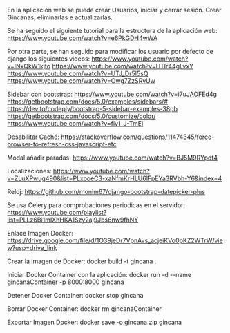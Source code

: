 En la aplicación web se puede crear Usuarios, iniciar y cerrar sesión. Crear Gincanas, eliminarlas e actualizarlas.

Se ha seguido el siguiente tutorial para la estructura de la aplicación web:
https://www.youtube.com/watch?v=e6PkGDH4wWA

Por otra parte, se han seguido para modificar los usuario por defecto de django los siguientes videos:
https://www.youtube.com/watch?v=lNxQkW1kjto
https://www.youtube.com/watch?v=HTIr44gLvxY
https://www.youtube.com/watch?v=UTJ_Dr5I5sQ
https://www.youtube.com/watch?v=Owg7ZzSRvUw

Sidebar con bootstrap:
https://www.youtube.com/watch?v=i7uJAOFEd4g
https://getbootstrap.com/docs/5.0/examples/sidebars/#
https://dev.to/codeply/bootstrap-5-sidebar-examples-38pb
https://getbootstrap.com/docs/5.0/customize/color/
https://www.youtube.com/watch?v=fiv1_J-TmEI

Desabilitar Caché:
https://stackoverflow.com/questions/11474345/force-browser-to-refresh-css-javascript-etc

Modal añadir paradas:
https://www.youtube.com/watch?v=BJ5M9RYpdt4

Localizaciones:
https://www.youtube.com/watch?v=ZLuXPwug490&list=PLxooeC3-xaNfmKrHLU6IFpEYa3RVbh-Y6&index=4

Reloj:
https://github.com/monim67/django-bootstrap-datepicker-plus

Se usa Celery para comprobaciones periodicas en el servidor:
https://www.youtube.com/playlist?list=PLLz6Bi1mIXhHKA1Szy2aj9Jbs6nw9fhNY

Enlace Imagen Docker: https://drive.google.com/file/d/1O39jeDr7VpnAvs_acjeiKVo0pKZ2WTrW/view?usp=drive_link

Crear la imagen de Docker: docker build -t gincana .

Iniciar Docker Container con la aplicación: docker run -d --name gincanaContainer -p 8000:8000 gincana

Detener Docker Container: docker stop gincana 

Borrar Docker Container: docker rm gincanaContainer

Exportar Imagen Docker: docker save -o gincana.zip gincana
